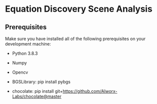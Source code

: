 # Equation Discovery Scene Analysis


##  Prerequisites
Make sure you have installed all of the following prerequisites on your development machine:


* Python 3.8.3

* Numpy

* Opencv 

* BGSLibrary: pip install pybgs

* chocolate: pip install git+https://github.com/AIworx-Labs/chocolate@master
